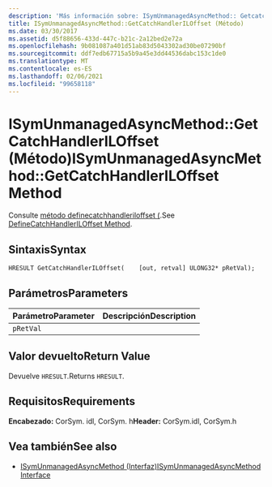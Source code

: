 ```yaml
---
description: 'Más información sobre: ISymUnmanagedAsyncMethod:: Getcatchhandleriloffset ((método)'
title: ISymUnmanagedAsyncMethod::GetCatchHandlerILOffset (Método)
ms.date: 03/30/2017
ms.assetid: d5f88656-433d-447c-b21c-2a12bed2e72a
ms.openlocfilehash: 9b081087a401d51ab83d5043302ad30be07290bf
ms.sourcegitcommit: ddf7edb67715a5b9a45e3dd44536dabc153c1de0
ms.translationtype: MT
ms.contentlocale: es-ES
ms.lasthandoff: 02/06/2021
ms.locfileid: "99658118"
---
```

# <a name="isymunmanagedasyncmethodgetcatchhandleriloffset-method"></a><span data-ttu-id="d08e0-103">ISymUnmanagedAsyncMethod::GetCatchHandlerILOffset (Método)</span><span class="sxs-lookup"><span data-stu-id="d08e0-103">ISymUnmanagedAsyncMethod::GetCatchHandlerILOffset Method</span></span>

<span data-ttu-id="d08e0-104">Consulte [método definecatchhandleriloffset (](isymunmanagedasyncmethodpropertieswriter-definecatchhandleriloffset-method.md).</span><span class="sxs-lookup"><span data-stu-id="d08e0-104">See [DefineCatchHandlerILOffset Method](isymunmanagedasyncmethodpropertieswriter-definecatchhandleriloffset-method.md).</span></span>  
  
## <a name="syntax"></a><span data-ttu-id="d08e0-105">Sintaxis</span><span class="sxs-lookup"><span data-stu-id="d08e0-105">Syntax</span></span>  
  
```idl  
HRESULT GetCatchHandlerILOffset(    [out, retval] ULONG32* pRetVal);  
```  
  
## <a name="parameters"></a><span data-ttu-id="d08e0-106">Parámetros</span><span class="sxs-lookup"><span data-stu-id="d08e0-106">Parameters</span></span>  
  
|<span data-ttu-id="d08e0-107">Parámetro</span><span class="sxs-lookup"><span data-stu-id="d08e0-107">Parameter</span></span>|<span data-ttu-id="d08e0-108">Descripción</span><span class="sxs-lookup"><span data-stu-id="d08e0-108">Description</span></span>|  
|---------------|-----------------|  
|`pRetVal`||  
  
## <a name="return-value"></a><span data-ttu-id="d08e0-109">Valor devuelto</span><span class="sxs-lookup"><span data-stu-id="d08e0-109">Return Value</span></span>  

 <span data-ttu-id="d08e0-110">Devuelve `HRESULT`.</span><span class="sxs-lookup"><span data-stu-id="d08e0-110">Returns `HRESULT`.</span></span>  
  
## <a name="requirements"></a><span data-ttu-id="d08e0-111">Requisitos</span><span class="sxs-lookup"><span data-stu-id="d08e0-111">Requirements</span></span>  

 <span data-ttu-id="d08e0-112">**Encabezado:** CorSym. idl, CorSym. h</span><span class="sxs-lookup"><span data-stu-id="d08e0-112">**Header:** CorSym.idl, CorSym.h</span></span>  
  
## <a name="see-also"></a><span data-ttu-id="d08e0-113">Vea también</span><span class="sxs-lookup"><span data-stu-id="d08e0-113">See also</span></span>

- [<span data-ttu-id="d08e0-114">ISymUnmanagedAsyncMethod (Interfaz)</span><span class="sxs-lookup"><span data-stu-id="d08e0-114">ISymUnmanagedAsyncMethod Interface</span></span>](isymunmanagedasyncmethod-interface.md)
